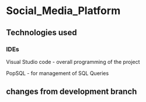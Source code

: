 # Social_Media_Platform
## Technologies used
### IDEs
Visual Studio code - overall programming of the project

PopSQL - for management of SQL Queries
## changes from development branch
